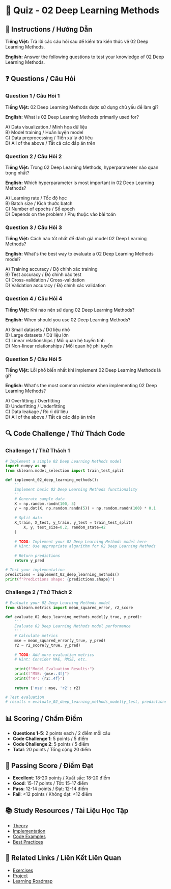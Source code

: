 # 🧠 Quiz - 02 Deep Learning Methods

## 📝 Instructions / Hướng Dẫn

**Tiếng Việt:** Trả lời các câu hỏi sau để kiểm tra kiến thức về 02 Deep Learning Methods.

**English:** Answer the following questions to test your knowledge of 02 Deep Learning Methods.

## ❓ Questions / Câu Hỏi

### Question 1 / Câu Hỏi 1
**Tiếng Việt:** 02 Deep Learning Methods được sử dụng chủ yếu để làm gì?

**English:** What is 02 Deep Learning Methods primarily used for?

A) Data visualization / Minh họa dữ liệu  
B) Model training / Huấn luyện model  
C) Data preprocessing / Tiền xử lý dữ liệu  
D) All of the above / Tất cả các đáp án trên

### Question 2 / Câu Hỏi 2
**Tiếng Việt:** Trong 02 Deep Learning Methods, hyperparameter nào quan trọng nhất?

**English:** Which hyperparameter is most important in 02 Deep Learning Methods?

A) Learning rate / Tốc độ học  
B) Batch size / Kích thước batch  
C) Number of epochs / Số epoch  
D) Depends on the problem / Phụ thuộc vào bài toán

### Question 3 / Câu Hỏi 3
**Tiếng Việt:** Cách nào tốt nhất để đánh giá model 02 Deep Learning Methods?

**English:** What's the best way to evaluate a 02 Deep Learning Methods model?

A) Training accuracy / Độ chính xác training  
B) Test accuracy / Độ chính xác test  
C) Cross-validation / Cross-validation  
D) Validation accuracy / Độ chính xác validation

### Question 4 / Câu Hỏi 4
**Tiếng Việt:** Khi nào nên sử dụng 02 Deep Learning Methods?

**English:** When should you use 02 Deep Learning Methods?

A) Small datasets / Dữ liệu nhỏ  
B) Large datasets / Dữ liệu lớn  
C) Linear relationships / Mối quan hệ tuyến tính  
D) Non-linear relationships / Mối quan hệ phi tuyến

### Question 5 / Câu Hỏi 5
**Tiếng Việt:** Lỗi phổ biến nhất khi implement 02 Deep Learning Methods là gì?

**English:** What's the most common mistake when implementing 02 Deep Learning Methods?

A) Overfitting / Overfitting  
B) Underfitting / Underfitting  
C) Data leakage / Rò rỉ dữ liệu  
D) All of the above / Tất cả các đáp án trên

## 🔍 Code Challenge / Thử Thách Code

### Challenge 1 / Thử Thách 1
```python
# Implement a simple 02 Deep Learning Methods model
import numpy as np
from sklearn.model_selection import train_test_split

def implement_02_deep_learning_methods():
    '''
    Implement basic 02 Deep Learning Methods functionality
    '''
    # Generate sample data
    X = np.random.randn(100, 5)
    y = np.dot(X, np.random.randn(5)) + np.random.randn(100) * 0.1
    
    # Split data
    X_train, X_test, y_train, y_test = train_test_split(
        X, y, test_size=0.2, random_state=42
    )
    
    # TODO: Implement your 02 Deep Learning Methods model here
    # Hint: Use appropriate algorithm for 02 Deep Learning Methods
    
    # Return predictions
    return y_pred

# Test your implementation
predictions = implement_02_deep_learning_methods()
print(f"Predictions shape: {predictions.shape}")
```

### Challenge 2 / Thử Thách 2
```python
# Evaluate your 02 Deep Learning Methods model
from sklearn.metrics import mean_squared_error, r2_score

def evaluate_02_deep_learning_methods_model(y_true, y_pred):
    '''
    Evaluate 02 Deep Learning Methods model performance
    '''
    # Calculate metrics
    mse = mean_squared_error(y_true, y_pred)
    r2 = r2_score(y_true, y_pred)
    
    # TODO: Add more evaluation metrics
    # Hint: Consider MAE, RMSE, etc.
    
    print(f"Model Evaluation Results:")
    print(f"MSE: {mse:.4f}")
    print(f"R²: {r2:.4f}")
    
    return {'mse': mse, 'r2': r2}

# Test evaluation
# results = evaluate_02_deep_learning_methods_model(y_test, predictions)
```

## 📊 Scoring / Chấm Điểm

- **Questions 1-5**: 2 points each / 2 điểm mỗi câu
- **Code Challenge 1**: 5 points / 5 điểm
- **Code Challenge 2**: 5 points / 5 điểm
- **Total**: 20 points / Tổng cộng 20 điểm

## 🎯 Passing Score / Điểm Đạt

- **Excellent**: 18-20 points / Xuất sắc: 18-20 điểm
- **Good**: 15-17 points / Tốt: 15-17 điểm  
- **Pass**: 12-14 points / Đạt: 12-14 điểm
- **Fail**: <12 points / Không đạt: <12 điểm

## 📚 Study Resources / Tài Liệu Học Tập

- [Theory](./THEORY_02_deep_learning_methods.md)
- [Implementation](./IMPLEMENTATION_02_deep_learning_methods.md)
- [Code Examples](./CODE_EXAMPLES_02_deep_learning_methods.md)
- [Best Practices](./BEST_PRACTICES_02_deep_learning_methods.md)

## 🔗 Related Links / Liên Kết Liên Quan

- [Exercises](./EXERCISES_02_deep_learning_methods.md)
- [Project](./PROJECT_02_deep_learning_methods.md)
- [Learning Roadmap](./LEARNING_ROADMAP_02_deep_learning_methods.md)
